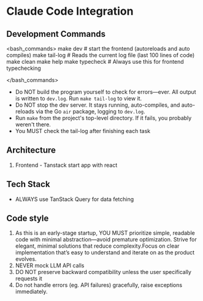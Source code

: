 # Claude Code Integration

## Development Commands

<bash_commands>
make dev          # start the frontend  (autoreloads and auto compiles)
make tail-log     # Reads the current log file (last 100 lines of code)
make clean
make help
make typecheck     # Always use this for frontend typechecking

</bash_commands>

- Do NOT build the program yourself to check for errors—ever. All output is written to `dev.log`. Run `make tail-log` to view it.
- Do NOT stop the dev server. It stays running, auto-compiles, and auto-reloads via the Go `air` package, logging to `dev.log`.
- Run `make` from the project's top-level directory. If it fails, you probably weren't there.
- You MUST check the tail-log after finishing each task

## Architecture

1. Frontend - Tanstack start app with react

## Tech Stack

- ALWAYS use TanStack Query for data fetching

## Code style

1. As this is an early-stage startup, YOU MUST prioritize simple, readable code with minimal abstraction—avoid premature optimization. Strive for elegant, minimal solutions that reduce complexity.Focus on clear implementation that’s easy to understand and iterate on as the product evolves.
2. NEVER mock LLM API calls
3. DO NOT preserve backward compatibility unless the user specifically requests it
4. Do not handle errors (eg. API failures) gracefully, raise exceptions immediately.
